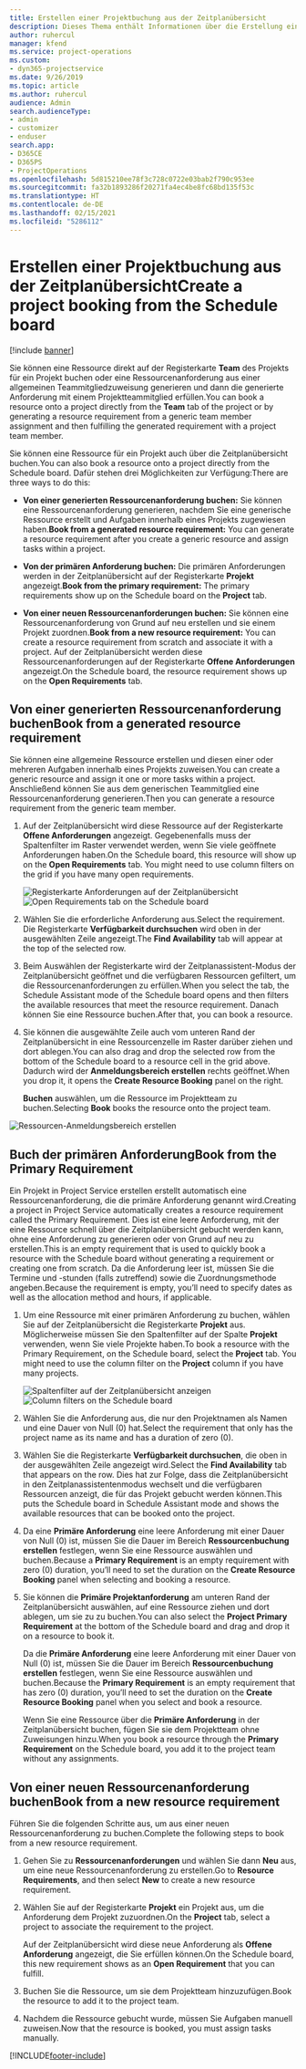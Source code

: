```yaml
---
title: Erstellen einer Projektbuchung aus der Zeitplanübersicht
description: Dieses Thema enthält Informationen über die Erstellung einer Projektbuchung aus der Zeitplanübersicht.
author: ruhercul
manager: kfend
ms.service: project-operations
ms.custom:
- dyn365-projectservice
ms.date: 9/26/2019
ms.topic: article
ms.author: ruhercul
audience: Admin
search.audienceType:
- admin
- customizer
- enduser
search.app:
- D365CE
- D365PS
- ProjectOperations
ms.openlocfilehash: 5d815210ee78f3c728c0722e03bab2f790c953ee
ms.sourcegitcommit: fa32b1893286f20271fa4ec4be8fc68bd135f53c
ms.translationtype: HT
ms.contentlocale: de-DE
ms.lasthandoff: 02/15/2021
ms.locfileid: "5286112"
---
```

# <a name="create-a-project-booking-from-the-schedule-board"></a><span data-ttu-id="f826d-103">Erstellen einer Projektbuchung aus der Zeitplanübersicht</span><span class="sxs-lookup"><span data-stu-id="f826d-103">Create a project booking from the Schedule board</span></span>

[!include [banner](../includes/psa-now-project-operations.md)]

<span data-ttu-id="f826d-104">Sie können eine Ressource direkt auf der Registerkarte **Team** des Projekts für ein Projekt buchen oder eine Ressourcenanforderung aus einer allgemeinen Teammitgliedzuweisung generieren und dann die generierte Anforderung mit einem Projektteammitglied erfüllen.</span><span class="sxs-lookup"><span data-stu-id="f826d-104">You can book a resource onto a project directly from the **Team** tab of the project or by generating a resource requirement from a generic team member assignment and then fulfilling the generated requirement with a project team member.</span></span>

<span data-ttu-id="f826d-105">Sie können eine Ressource für ein Projekt auch über die Zeitplanübersicht buchen.</span><span class="sxs-lookup"><span data-stu-id="f826d-105">You can also book a resource onto a project directly from the Schedule board.</span></span> <span data-ttu-id="f826d-106">Dafür stehen drei Möglichkeiten zur Verfügung:</span><span class="sxs-lookup"><span data-stu-id="f826d-106">There are three ways to do this:</span></span>

- <span data-ttu-id="f826d-107">**Von einer generierten Ressourcenanforderung buchen:** Sie können eine Ressourcenanforderung generieren, nachdem Sie eine generische Ressource erstellt und Aufgaben innerhalb eines Projekts zugewiesen haben.</span><span class="sxs-lookup"><span data-stu-id="f826d-107">**Book from a generated resource requirement:** You can generate a resource requirement after you create a generic resource and assign tasks within a project.</span></span>

- <span data-ttu-id="f826d-108">**Von der primären Anforderung buchen:** Die primären Anforderungen werden in der Zeitplanübersicht auf der Registerkarte **Projekt** angezeigt.</span><span class="sxs-lookup"><span data-stu-id="f826d-108">**Book from the primary requirement:** The primary requirements show up on the Schedule board on the **Project** tab.</span></span> 

- <span data-ttu-id="f826d-109">**Von einer neuen Ressourcenanforderungen buchen:** Sie können eine Ressourcenanforderung von Grund auf neu erstellen und sie einem Projekt zuordnen.</span><span class="sxs-lookup"><span data-stu-id="f826d-109">**Book from a new resource requirement:** You can create a resource requirement from scratch and associate it with a project.</span></span> <span data-ttu-id="f826d-110">Auf der Zeitplanübersicht werden diese Ressourcenanforderungen auf der Registerkarte **Offene Anforderungen** angezeigt.</span><span class="sxs-lookup"><span data-stu-id="f826d-110">On the Schedule board, the resource requirement shows up on the **Open Requirements** tab.</span></span>

## <a name="book-from-a-generated-resource-requirement"></a><span data-ttu-id="f826d-111">Von einer generierten Ressourcenanforderung buchen</span><span class="sxs-lookup"><span data-stu-id="f826d-111">Book from a generated resource requirement</span></span>

<span data-ttu-id="f826d-112">Sie können eine allgemeine Ressource erstellen und diesen einer oder mehreren Aufgaben innerhalb eines Projekts zuweisen.</span><span class="sxs-lookup"><span data-stu-id="f826d-112">You can create a generic resource and assign it one or more tasks within a project.</span></span> <span data-ttu-id="f826d-113">Anschließend können Sie aus dem generischen Teammitglied eine Ressourcenanforderung generieren.</span><span class="sxs-lookup"><span data-stu-id="f826d-113">Then you can generate a resource requirement from the generic team member.</span></span> 

1.  <span data-ttu-id="f826d-114">Auf der Zeitplanübersicht wird diese Ressource auf der Registerkarte **Offene Anforderungen** angezeigt. Gegebenenfalls muss der Spaltenfilter im Raster verwendet werden, wenn Sie viele geöffnete Anforderungen haben.</span><span class="sxs-lookup"><span data-stu-id="f826d-114">On the Schedule board, this resource will show up on the **Open Requirements** tab. You might need to use column filters on the grid if you have many open requirements.</span></span> 

    <span data-ttu-id="f826d-115">![Registerkarte Anforderungen auf der Zeitplanübersicht](media/FAQ-Project-Booking-Schedule-Board-1.png "Screenshot der Anmeldungen und Zuweisungstabellen")</span><span class="sxs-lookup"><span data-stu-id="f826d-115">![Open Requirements tab on the Schedule board](media/FAQ-Project-Booking-Schedule-Board-1.png "Screenshot of bookings and assignments table")</span></span>

2. <span data-ttu-id="f826d-116">Wählen Sie die erforderliche Anforderung aus.</span><span class="sxs-lookup"><span data-stu-id="f826d-116">Select the requirement.</span></span> <span data-ttu-id="f826d-117">Die Registerkarte **Verfügbarkeit durchsuchen** wird oben in der ausgewählten Zeile angezeigt.</span><span class="sxs-lookup"><span data-stu-id="f826d-117">The **Find Availability** tab will appear at the top of the selected row.</span></span>
 
3. <span data-ttu-id="f826d-118">Beim Auswählen der Registerkarte wird der Zeitplanassistent-Modus der Zeitplanübersicht geöffnet und die verfügbaren Ressourcen gefiltert, um die Ressourcenanforderungen zu erfüllen.</span><span class="sxs-lookup"><span data-stu-id="f826d-118">When you select the tab, the Schedule Assistant mode of the Schedule board opens and then filters the available resources that meet the resource requirement.</span></span> <span data-ttu-id="f826d-119">Danach können Sie eine Ressource buchen.</span><span class="sxs-lookup"><span data-stu-id="f826d-119">After that, you can book a resource.</span></span>

4. <span data-ttu-id="f826d-120">Sie können die ausgewählte Zeile auch vom unteren Rand der Zeitplanübersicht in eine Ressourcenzelle im Raster darüber ziehen und dort ablegen.</span><span class="sxs-lookup"><span data-stu-id="f826d-120">You can also drag and drop the selected row from the bottom of the Schedule board to a resource cell in the grid above.</span></span> <span data-ttu-id="f826d-121">Dadurch wird der **Anmeldungsbereich erstellen** rechts geöffnet.</span><span class="sxs-lookup"><span data-stu-id="f826d-121">When you drop it, it opens the **Create Resource Booking** panel on the right.</span></span>

    <span data-ttu-id="f826d-122">**Buchen** auswählen, um die Ressource im Projektteam zu buchen.</span><span class="sxs-lookup"><span data-stu-id="f826d-122">Selecting **Book** books the resource onto the project team.</span></span>

![Ressourcen-Anmeldungsbereich erstellen](media/FAQ-Project-Booking-Schedule-Board-6.png "")
 

## <a name="book-from-the-primary-requirement"></a><span data-ttu-id="f826d-124">Buch der primären Anforderung</span><span class="sxs-lookup"><span data-stu-id="f826d-124">Book from the Primary Requirement</span></span>

<span data-ttu-id="f826d-125">Ein Projekt in Project Service erstellen erstellt automatisch eine Ressourcenanforderung, die die primäre Anforderung genannt wird.</span><span class="sxs-lookup"><span data-stu-id="f826d-125">Creating a project in Project Service automatically creates a resource requirement called the Primary Requirement.</span></span> <span data-ttu-id="f826d-126">Dies ist eine leere Anforderung, mit der eine Ressource schnell über die Zeitplanübersicht gebucht werden kann, ohne eine Anforderung zu generieren oder von Grund auf neu zu erstellen.</span><span class="sxs-lookup"><span data-stu-id="f826d-126">This is an empty requirement that is used to quickly book a resource with the Schedule board without generating a requirement or creating one from scratch.</span></span> <span data-ttu-id="f826d-127">Da die Anforderung leer ist, müssen Sie die Termine und -stunden (falls zutreffend) sowie die Zuordnungsmethode angeben.</span><span class="sxs-lookup"><span data-stu-id="f826d-127">Because the requirement is empty, you’ll need to specify dates as well as the allocation method and hours, if applicable.</span></span> 

1. <span data-ttu-id="f826d-128">Um eine Ressource mit einer primären Anforderung zu buchen, wählen Sie auf der Zeitplanübersicht die Registerkarte **Projekt** aus. Möglicherweise müssen Sie den Spaltenfilter auf der Spalte **Projekt** verwenden, wenn Sie viele Projekte haben.</span><span class="sxs-lookup"><span data-stu-id="f826d-128">To book a resource with the Primary Requirement, on the Schedule board, select the **Project** tab. You might need to use the column filter on the **Project** column if you have many projects.</span></span>

   <span data-ttu-id="f826d-129">![Spaltenfilter auf der Zeitplanübersicht anzeigen](media/FAQ-Project-Booking-Schedule-Board-2.png "Screenshot der Anmeldungen und Zuweisungstabellen")</span><span class="sxs-lookup"><span data-stu-id="f826d-129">![Column filters on the Schedule board](media/FAQ-Project-Booking-Schedule-Board-2.png "Screenshot of bookings and assignments table")</span></span>

2. <span data-ttu-id="f826d-130">Wählen Sie die Anforderung aus, die nur den Projektnamen als Namen und eine Dauer von Null (0) hat.</span><span class="sxs-lookup"><span data-stu-id="f826d-130">Select the requirement that only has the project name as its name and has a duration of zero (0).</span></span>

3. <span data-ttu-id="f826d-131">Wählen Sie die Registerkarte **Verfügbarkeit durchsuchen**, die oben in der ausgewählten Zeile angezeigt wird.</span><span class="sxs-lookup"><span data-stu-id="f826d-131">Select the **Find Availability** tab that appears on the row.</span></span> <span data-ttu-id="f826d-132">Dies hat zur Folge, dass die Zeitplanübersicht in den Zeitplanassistentenmodus wechselt und die verfügbaren Ressourcen anzeigt, die für das Projekt gebucht werden können.</span><span class="sxs-lookup"><span data-stu-id="f826d-132">This puts the Schedule board in Schedule Assistant mode and shows the available resources that can be booked onto the project.</span></span>

4. <span data-ttu-id="f826d-133">Da eine **Primäre Anforderung** eine leere Anforderung mit einer Dauer von Null (0) ist, müssen Sie die Dauer im Bereich **Ressourcenbuchung erstellen** festlegen, wenn Sie eine Ressource auswählen und buchen.</span><span class="sxs-lookup"><span data-stu-id="f826d-133">Because a **Primary Requirement** is an empty requirement with zero (0) duration, you’ll need to set the duration on the **Create Resource Booking** panel when selecting and booking a resource.</span></span>

5. <span data-ttu-id="f826d-134">Sie können die **Primäre Projektanforderung** am unteren Rand der Zeitplanübersicht auswählen, auf eine Ressource ziehen und dort ablegen, um sie zu zu buchen.</span><span class="sxs-lookup"><span data-stu-id="f826d-134">You can also select the **Project Primary Requirement** at the bottom of the Schedule board and drag and drop it on a resource to book it.</span></span>
 
    <span data-ttu-id="f826d-135">Da die **Primäre Anforderung** eine leere Anforderung mit einer Dauer von Null (0) ist, müssen Sie die Dauer im Bereich **Ressourcenbuchung erstellen** festlegen, wenn Sie eine Ressource auswählen und buchen.</span><span class="sxs-lookup"><span data-stu-id="f826d-135">Because the **Primary Requirement** is an empty requirement that has zero (0) duration, you’ll need to set the duration on the **Create Resource Booking** panel when you select and book a resource.</span></span>
 
    <span data-ttu-id="f826d-136">Wenn Sie eine Ressource über die **Primäre Anforderung** in der Zeitplanübersicht buchen, fügen Sie sie dem Projektteam ohne Zuweisungen hinzu.</span><span class="sxs-lookup"><span data-stu-id="f826d-136">When you book a resource through the **Primary Requirement** on the Schedule board, you add it to the project team without any assignments.</span></span>
 
## <a name="book-from-a-new-resource-requirement"></a><span data-ttu-id="f826d-137">Von einer neuen Ressourcenanforderung buchen</span><span class="sxs-lookup"><span data-stu-id="f826d-137">Book from a new resource requirement</span></span>
<span data-ttu-id="f826d-138">Führen Sie die folgenden Schritte aus, um aus einer neuen Ressourcenanforderung zu buchen.</span><span class="sxs-lookup"><span data-stu-id="f826d-138">Complete the following steps to book from a new resource requirement.</span></span> 

1. <span data-ttu-id="f826d-139">Gehen Sie zu **Ressourcenanforderungen** und wählen Sie dann **Neu** aus, um eine neue Ressourcenanforderung zu erstellen.</span><span class="sxs-lookup"><span data-stu-id="f826d-139">Go to **Resource Requirements**, and then select **New** to create a new resource requirement.</span></span>

2. <span data-ttu-id="f826d-140">Wählen Sie auf der Registerkarte **Projekt** ein Projekt aus, um die Anforderung dem Projekt zuzuordnen.</span><span class="sxs-lookup"><span data-stu-id="f826d-140">On the **Project** tab, select a project to associate the requirement to the project.</span></span>
 
    <span data-ttu-id="f826d-141">Auf der Zeitplanübersicht wird diese neue Anforderung als **Offene Anforderung** angezeigt, die Sie erfüllen können.</span><span class="sxs-lookup"><span data-stu-id="f826d-141">On the Schedule board, this new requirement shows as an **Open Requirement** that you can fulfill.</span></span>

3. <span data-ttu-id="f826d-142">Buchen Sie die Ressource, um sie dem Projektteam hinzuzufügen.</span><span class="sxs-lookup"><span data-stu-id="f826d-142">Book the resource to add it to the project team.</span></span>

4. <span data-ttu-id="f826d-143">Nachdem die Ressource gebucht wurde, müssen Sie Aufgaben manuell zuweisen.</span><span class="sxs-lookup"><span data-stu-id="f826d-143">Now that the resource is booked, you must assign tasks manually.</span></span>



[!INCLUDE[footer-include](../includes/footer-banner.md)]